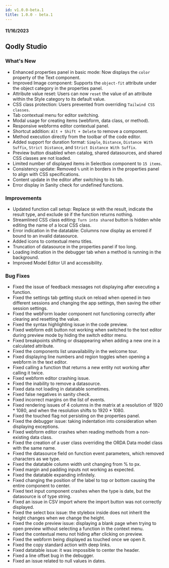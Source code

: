 ```yaml
---
id: v1.0.0-beta.1
title: 1.0.0 - beta.1
---
```

<!-- recent update incorporated is from version 1.0.0-rc.40 -->

#### 11/16/2023

## Qodly Studio

<h3> What's New </h3>

- Enhanced properties panel in basic mode: Now displays the `color` property of the Text component.
- Improved Image component: Supports the `object-fit` attribute under the object category in the properties panel.
- Attribute value reset: Users can now `reset` the value of an attribute within the Style category to its default value.
- CSS class protection: Users prevented from overriding `Tailwind CSS classes`.
- Tab contextual menu for editor switching.
- Modal usage for creating items (webform, data class, or method).
- Responsive webforms editor contextual panel.
- Shortcut addition: `Alt + Shift + Delete` to remove a component.
- Method execution directly from the toolbar of the code editor.
- Added support for duration format: `Simple`, `Distance`, `Distance With Suffix`, `Strict Distance`, and `Strict Distance With Suffix`.
- Preview button disabled when catalog, shared datasources, and shared CSS classes are not loaded.
- Limited number of displayed items in Selectbox component to `15 items`.
- Consistency update: Removed `%` unit in borders in the properties panel to align with CSS specifications.
- Content update in the editor after switching to its tab.
- Error display in Sanity check for undefined functions.

<h3> Improvements </h3>

- Updated function call setup: Replace `$0` with the result, indicate the result type, and exclude `$0` if the function returns nothing.
- Streamlined CSS class editing: `Turn into shared` button is hidden while editing the name of a local CSS class.
- Error indication in the datatable: Columns now display as errored if bound to an invalid datasource.
- Added icons to contextual menu titles.
- Truncation of datasource in the properties panel if too long.
- Loading indication in the debugger tab when a method is running in the background.
- Improved Model Editor UI and accessibility.

<h3> Bug Fixes </h3>

- Fixed the issue of feedback messages not displaying after executing a function.
- Fixed the settings tab getting stuck on reload when opened in two different sessions and changing the app settings, then saving the other session settings.
- Fixed the webForm loader component not functioning correctly after clearing and resetting the value.
- Fixed the syntax highlighting issue in the code preview.
- Fixed webform edit button not working when switched to the text editor during preview mode by hiding the switch editor menu.
- Fixed breakpoints shifting or disappearing when adding a new one in a calculated attribute.
- Fixed the components list unavailability in the welcome tour.
- Fixed displaying line numbers and region toggles when opening a webform in the text editor.
- Fixed calling a function that returns a new entity not working after calling it twice.
- Fixed webform editor crashing issue.
- Fixed the inability to remove a datasource.
- Fixed data not loading in datatable sometimes.
- Fixed false negatives in sanity check.
- Fixed incorrect margins on the list of events.
- Fixed rendering issues of 4 columns in the matrix at a resolution of 1920 * 1080, and when the resolution shifts to 1920 * 1080.
- Fixed the touched flag not persisting on the properties panel.
- Fixed the debugger issue: taking indentation into consideration when displaying exceptions.
- Fixed webform editor crashes when reading methods from a non-existing data class.
- Fixed the creation of a user class overriding the ORDA Data model class with the same name.
- Fixed the datasource field on function event parameters, which removed characters as we type.
- Fixed the datatable column width unit changing from % to px.
- Fixed margin and padding inputs not working as expected.
- Fixed the datatable expanding infinitely.
- Fixed changing the position of the label to top or bottom causing the entire component to center.
- Fixed text input component crashes when the type is date, but the datasource is of type string.
- Fixed an issue in CSV import where the import button was not correctly displayed.
- Fixed the select box issue: the stylebox inside does not inherit the height changes when we change the height.
- Fixed the code preview issue: displaying a blank page when trying to open preview without selecting a function in the context menu.
- Fixed the contextual menu not hiding after clicking on preview.
- Fixed the webform being displayed as touched once we open it.
- Fixed the copy standard action with deep links.
- Fixed datatable issue: it was impossible to center the header.
- Fixed a line offset bug in the debugger.
- Fixed an issue related to null values in dates.
